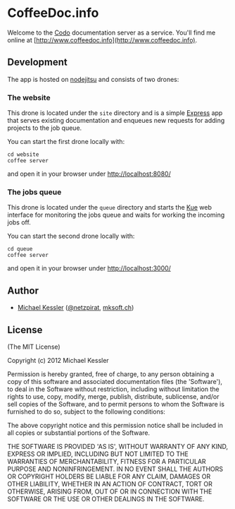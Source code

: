 # CoffeeDoc.info

Welcome to the [Codo](https://github.com/netzpirat/codo) documentation server as a service.
You'll find me online at [http://www.coffeedoc.info](http://www.coffeedoc.info).

## Development

The app is hosted on [nodejitsu](http://nodejitsu.com/) and consists of two drones:

### The website

This drone is located under the `site` directory and is a simple [Express](https://github.com/visionmedia/express)
app that serves existing documentation and enqueues new requests for adding projects to the job queue.

You can start the first drone locally with:

```
cd website
coffee server
```

and open it in your browser under [http://localhost:8080/](http://localhost:8080/)

### The jobs queue

This drone is located under the `queue` directory and starts the [Kue](https://github.com/LearnBoost/kue) web interface
for monitoring the jobs queue and waits for working the incoming jobs off.

You can start the second drone locally with:

```
cd queue
coffee server
```

and open it in your browser under [http://localhost:3000/](http://localhost:3000/)

## Author

* [Michael Kessler](https://github.com/netzpirat) ([@netzpirat](http://twitter.com/#!/netzpirat), [mksoft.ch](https://mksoft.ch))

## License

(The MIT License)

Copyright (c) 2012 Michael Kessler

Permission is hereby granted, free of charge, to any person obtaining
a copy of this software and associated documentation files (the
'Software'), to deal in the Software without restriction, including
without limitation the rights to use, copy, modify, merge, publish,
distribute, sublicense, and/or sell copies of the Software, and to
permit persons to whom the Software is furnished to do so, subject to
the following conditions:

The above copyright notice and this permission notice shall be
included in all copies or substantial portions of the Software.

THE SOFTWARE IS PROVIDED 'AS IS', WITHOUT WARRANTY OF ANY KIND,
EXPRESS OR IMPLIED, INCLUDING BUT NOT LIMITED TO THE WARRANTIES OF
MERCHANTABILITY, FITNESS FOR A PARTICULAR PURPOSE AND NONINFRINGEMENT.
IN NO EVENT SHALL THE AUTHORS OR COPYRIGHT HOLDERS BE LIABLE FOR ANY
CLAIM, DAMAGES OR OTHER LIABILITY, WHETHER IN AN ACTION OF CONTRACT,
TORT OR OTHERWISE, ARISING FROM, OUT OF OR IN CONNECTION WITH THE
SOFTWARE OR THE USE OR OTHER DEALINGS IN THE SOFTWARE.
